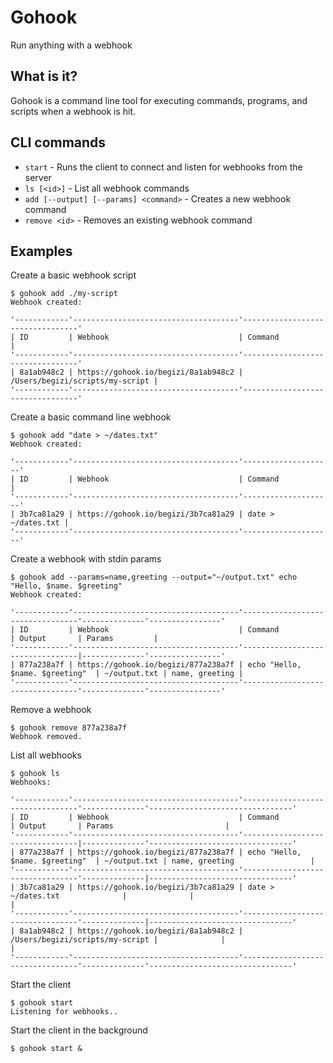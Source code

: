 # Gohook

Run anything with a webhook

## What is it?

Gohook is a command line tool for executing commands, programs, and scripts when a webhook is hit.

## CLI commands

- `start` - Runs the client to connect and listen for webhooks from the server
- `ls [<id>]` - List all webhook commands
- `add [--output] [--params] <command>` - Creates a new webhook command
- `remove <id>` - Removes an existing webhook command

## Examples

Create a basic webhook script

```
$ gohook add ./my-script
Webhook created:

'------------'-------------------------------------'---------------------------------'
| ID         | Webhook                             | Command                         |
'------------'-------------------------------------'---------------------------------'
| 8a1ab948c2 | https://gohook.io/begizi/8a1ab948c2 | /Users/begizi/scripts/my-script |
'------------'-------------------------------------'---------------------------------'
```

Create a basic command line webhook

```
$ gohook add "date > ~/dates.txt"
Webhook created:

'------------'-------------------------------------'--------------------'
| ID         | Webhook                             | Command            |
'------------'-------------------------------------'--------------------'
| 3b7ca81a29 | https://gohook.io/begizi/3b7ca81a29 | date > ~/dates.txt |
'------------'-------------------------------------'--------------------'
```

Create a webhook with stdin params

```
$ gohook add --params=name,greeting --output="~/output.txt" echo "Hello, $name. $greeting"
Webhook created:

'------------'-------------------------------------'---------------------------------'--------------'----------------'
| ID         | Webhook                             | Command                         | Output       | Params         |
'------------'-------------------------------------'---------------------------------|--------------'----------------'
| 877a238a7f | https://gohook.io/begizi/877a238a7f | echo "Hello, $name. $greeting"  | ~/output.txt | name, greeting |
'------------'-------------------------------------'---------------------------------'--------------'----------------'
```

Remove a webhook

```
$ gohook remove 877a238a7f
Webhook removed.
```

List all webhooks

```
$ gohook ls
Webhooks:

'------------'-------------------------------------'---------------------------------'--------------'--------------------------------'
| ID         | Webhook                             | Command                         | Output       | Params                         |
'------------'-------------------------------------'---------------------------------|--------------'--------------------------------'
| 877a238a7f | https://gohook.io/begizi/877a238a7f | echo "Hello, $name. $greeting"  | ~/output.txt | name, greeting                 |
'------------'-------------------------------------'---------------------------------'--------------|--------------------------------'
| 3b7ca81a29 | https://gohook.io/begizi/3b7ca81a29 | date > ~/dates.txt              |              |                                |
'------------'-------------------------------------'---------------------------------'--------------|--------------------------------'
| 8a1ab948c2 | https://gohook.io/begizi/8a1ab948c2 | /Users/begizi/scripts/my-script |              |                                |
'------------'-------------------------------------'---------------------------------'--------------'--------------------------------'
```

Start the client

```
$ gohook start
Listening for webhooks..
```

Start the client in the background

```
$ gohook start &
```
